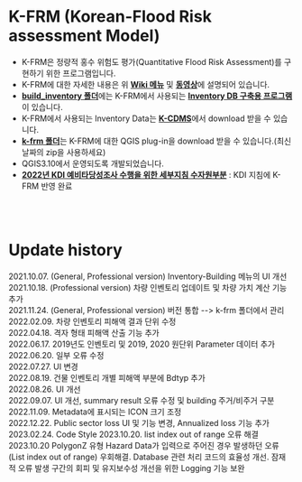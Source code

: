 # K-FRM (Korean-Flood Risk assessment Model)
* K-FRM은 정량적 홍수 위험도 평가(Quantitative Flood Risk Assessment)를 구현하기 위한 프로그램입니다.
* K-FRM에 대한 자세한 내용은 위 [**Wiki 메뉴**](https://github.com/floodmodel/K-FRM/wiki) 및 [**동영상**](https://www.youtube.com/watch?v=PzIEDj--56g)에 설명되어 있습니다.
* [**build_inventory 폴더**](https://github.com/floodmodel/K-FRM/tree/main/build_inventory)에는 K-FRM에서 사용되는 [**Inventory DB 구축용 프로그램**](https://github.com/floodmodel/K-CDMS/wiki/Inventory-Builder)이 있습니다.
* K-FRM에서 사용되는 Inventory Data는 [**K-CDMS**](https://github.com/floodmodel/K-CDMS)에서 download 받을 수 있습니다.
* [**k-frm 폴더**](https://github.com/floodmodel/K-FRM/tree/main/k-frm)는 K-FRM에 대한 QGIS plug-in을 download 받을 수 있습니다.(최신날짜의 zip을 사용하세요) 
* QGIS3.10에서 운영되도록 개발되었습니다.
* [**2022년 KDI 예비타당성조사 수행을 위한 세부지침 수자원부분**](https://github.com/floodmodel/K-FRM/blob/main/Reference/%5B%EB%B3%B4%EA%B3%A0%EC%84%9C%5D%20%EC%98%88%EB%B9%84%ED%83%80%EB%8B%B9%EC%84%B1%EC%A1%B0%EC%82%AC%20%EC%88%98%ED%96%89%EC%9D%84%20%EC%9C%84%ED%95%9C%20%EC%84%B8%EB%B6%80%EC%A7%80%EC%B9%A8%20%EC%88%98%EC%9E%90%EC%9B%90%EB%B6%80%EB%AC%B8%20%EA%B0%9C%EC%A0%95%20%EC%97%B0%EA%B5%AC_%EC%B5%9C%EC%A2%85%EB%B3%B8.pdf) : KDI 지침에 K-FRM 반영 완료


<br/><br/>

# Update history
2021.10.07. (General, Professional version) Inventory-Building 메뉴의 UI 개선 <br/>
2021.10.18. (Professional version) 차량 인벤토리 업데이트 및 차량 가치 계산 기능 추가 <br/>
2021.11.24. (General, Professional version) 버전 통합 -->  k-frm 폴더에서 관리 <br/>
2022.02.09. 차량 인벤토리 피해액 결과 단위 수정 <br/>
2022.04.18. 격자 형태 피해액 산출 기능 추가 <br/>
2022.06.17. 2019년도 인벤토리 및 2019, 2020 원단위 Parameter 데이터 추가 <br/>
2022.06.20. 일부 오류 수정 <br/>
2022.07.27. UI 변경 <br/>
2022.08.19. 건물 인벤토리 개별 피해액 부분에 Bdtyp 추가  <br/>
2022.08.26. UI 개선 <br/>
2022.09.07. UI 개선, summary result 오류 수정 및 building 주거/비주거 구분 <br/>
2022.11.09. Metadata에 표시되는 ICON 크기 조정 <br/>
2022.12.22. Public sector loss UI 및 기능 변경, Annualized loss 기능 추가 <br/>
2023.02.24. Code Style 
2023.10.20. list index out of range 오류 해결
2023.10.20 PolygonZ 유형 Hazard Data가 입력으로 주어진 경우 발생하던 오류 (List index out of range) 우회해결. Database 관련 처리 코드의 효율성 개선. 잠재적 오류 발생 구간의 회피 및 유지보수성 개선을 위한 Logging 기능 보완


